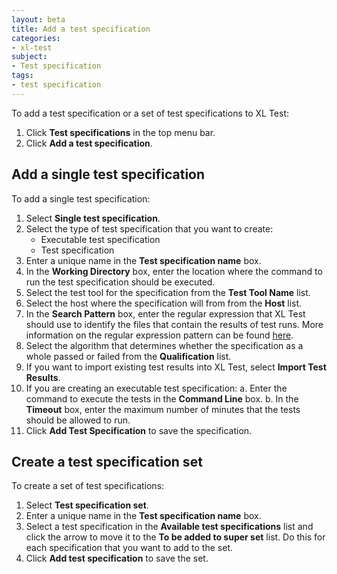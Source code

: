 ```yaml
---
layout: beta
title: Add a test specification
categories:
- xl-test
subject:
- Test specification
tags:
- test specification
---
```


To add a test specification or a set of test specifications to XL Test:

1. Click **Test specifications** in the top menu bar.
1. Click **Add a test specification**. 

## Add a single test specification

To add a single test specification:

1. Select **Single test specification**.
1. Select the type of test specification that you want to create:
    * Executable test specification
    * Test specification
1. Enter a unique name in the **Test specification name** box.
1. In the **Working Directory** box, enter the location where the command to run the test specification should be executed.
1. Select the test tool for the specification from the **Test Tool Name** list.
1. Select the host where the specification will from from the **Host** list.
1. In the **Search Pattern** box, enter the regular expression that XL Test should use to identify the files that contain the results of test runs. More information on the regular expression pattern can be found [here](/xl-test/concept/xl-test-file-selection-patterns.html).
1. Select the algorithm that determines whether the specification as a whole passed or failed from the **Qualification** list.
1. If you want to import existing test results into XL Test, select **Import Test Results**.
1. If you are creating an executable test specification:
    a. Enter the command to execute the tests in the **Command Line** box.
    b. In the **Timeout** box, enter the maximum number of minutes that the tests should be allowed to run.
1. Click **Add Test Specification** to save the specification.

## Create a test specification set

To create a set of test specifications:

1. Select **Test specification set**.
1. Enter a unique name in the **Test specification name** box.
1. Select a test specification in the **Available test specifications** list and click the arrow to move it to the **To be added to super set** list. Do this for each specification that you want to add to the set.
1. Click **Add test specification** to save the set.
